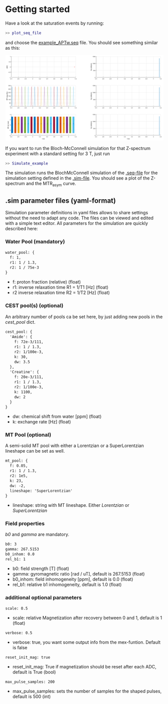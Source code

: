 # Getting started
Have a look at the saturation events by running:
```Matlab
>> plot_seq_file
```
and choose the [example_APTw.seq](example_APTw.seq) file. 
You should see something similar as this:

![seq_plot](seq_plot_example.png)

If you want to run the Bloch-McConnell simulation for that Z-spectrum experiment with a standard setting for 3 T, just run
```Matlab
>> Simulate_example
```

The simulation runs the BlochMcConnell simulation of the [.seq-file](example_APTw.seq) for the simulation setting defined in the [.sim-file](example_cest_sim_params.sim). You should see a plot of the Z-spectrum and the MTR<sub>asym</sub> curve.

## .sim parameter files (yaml-format)
Simulation parameter definitions in yaml files allows to share settings without the need to adapt any code. The files can be viewed and edited with a simple text editor. All parameters for the simulation are quickly described here:

### Water Pool (mandatory)  
```
water_pool: {
  f: 1,
  r1: 1 / 1.3,
  r2: 1 / 75e-3
}
```
* f: proton fraction (relative) (float)
* r1: inverse relaxation time R1 = 1/T1 [Hz] (float)
* r2 inverse relaxation time R2 = 1/T2 [Hz] (float)

### CEST pool(s) (optional)
An arbitrary number of pools ca be set here, by just adding new pools in the *cest_pool* dict. 
```
cest_pool: {
  'Amide': {
    f: 72e-3/111,
    r1: 1 / 1.3,
    r2: 1/100e-3,
    k: 30,
    dw: 3.5
  },
  'Creatine': {
    f: 20e-3/111,
    r1: 1 / 1.3,
    r2: 1/100e-3,
    k: 1100,
    dw: 2
  }
}
```
* dw: chemical shift from water [ppm] (float)
* k: exchange rate [Hz] (float)

### MT Pool (optional)

A semi-solid MT pool with either a Lorentzian or a SuperLorentzian lineshape can be set as well. 

```
mt_pool: {
  f: 0.05,
  r1: 1 / 1.3,
  r2: 1e5,
  k: 23,
  dw: -2,
  lineshape: 'SuperLorentzian'
}
```
* lineshape: string with MT lineshape. Either *Lorentzian* or *SuperLorentzian*


### Field properties 
*b0* and *gamma* are mandatory.
```
b0: 3
gamma: 267.5153
b0_inhom: 0.0
rel_b1: 1
```
* b0: field strength [T] (float)
* gamma: gyromagnetic ratio [rad / uT], default is 267.5153 (float)
* b0_inhom: field inhomogeneity [ppm], default is 0.0 (float)
* rel_b1: relative b1 inhomogeneity, default is 1.0 (float)


### additional optional parameters

```
scale: 0.5
```
* scale: relative Magnetization after recovery between 0 and 1, default is 1 (float)

```
verbose: 0.5
```
* verbose: true, you want some output info from the mex-funtion. Default is false

```
reset_init_mag: true
```
* reset_init_mag: True if magnetization should be reset after each ADC, default is True (bool)

```
max_pulse_samples: 200
```
* max_pulse_samples: sets the number of samples for the shaped pulses, default is 500 (int)

